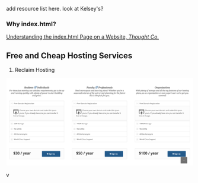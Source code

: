 add resource list here. look at Kelsey's? 

<h3> Why index.html? </h3> 

[Understanding the index.html Page on a Website, *Thought Co.*](https://www.thoughtco.com/index-html-page-3466505)

<h2>
	Free and Cheap Hosting Services
</h2>

1. Reclaim Hosting
<img src="reclaim.jpeg"/>

<p>
<a href:"https://pages.github.com/" Github Pages/> 
</p>v